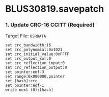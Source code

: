 # BLUS30819.savepatch

### 1. Update CRC-16 CCITT (Required)

Target File: `USRDATA`

```
set crc_bandwidth:16
set crc_polynomial:0x1021
set crc_initial_value:0xFFFF
set crc_output_xor:0
set crc_reflection_input:0
set crc_reflection_output:0
set pointer:eof-3
set range:0x000000,pointer
set [hash]:crc
set pointer:eof-1
write next (0):[hash]
```

